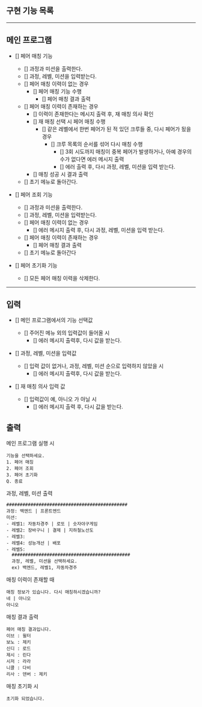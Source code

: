 ## 구현 기능 목록
---

## 메인 프로그램

- [] 페어 매칭 기능
    - [] 과정과 미션을 출력한다.
    - [] 과정, 레벨, 미션을 입력받는다.
    - [] 페어 매칭 이력이 없는 경우
        - [] 페어 매칭 기능 수행
            - [] 페어 매칭 결과 출력
    - [] 페어 매칭 이력이 존재하는 경우
        - [] 이력이 존재한다는 메시지 출력 후, 재 매칭 의사 확인
        - [] 재 매칭 선택 시 페어 매칭 수행
            - [] 같은 레벨에서 한번 페어가 된 적 있던 크루들 중, 다시 페어가 됬을 경우
                - [] 크루 목록의 순서를 섞어 다시 매칭 수행
                    - [] 3회 시도까지 매칭이 중복 페어가 발생하거나, 아예 경우의 수가 없다면 에러 메시지 출력
                    - [] 에러 출력 후, 다시 과정, 레벨, 미션을 입력 받는다.
        - [] 매칭 성공 시 결과 출력
    - [] 초기 메뉴로 돌아간다.

- [] 페어 조회 기능
    - [] 과정과 미션을 출력한다.
    - [] 과정, 레벨, 미션을 입력받는다.
    - [] 페어 매칭 이력이 없는 경우
        - [] 에러 메시지 출력 후, 다시 과정, 레벨, 미션을 입력 받는다.
    - [] 페어 매칭 이력이 존재하는 경우
        - [] 페어 매칭 결과 출력
    - [] 초기 메뉴로 돌아간다

- [] 페어 초기화 기능
    - [] 모든 페어 매칭 이력을 삭제한다.

--- 

## 입력

- [] 메인 프로그램에서의 기능 선택값
    - [] 주어진 메뉴 외의 입력값이 들어올 시
        - [] 에러 메시지 출력후, 다시 값을 받는다.

- [] 과정, 레벨, 미션을 입력값
    - [] 입력 값이 없거나, 과정, 레벨, 미션 순으로 입력하지 않았을 시
        - [] 에러 메시지 출력후, 다시 값을 받는다.

- [] 재 매칭 의사 입력 값
    - [] 입력값이 예, 아니오 가 아닐 시
        - [] 에러 메시지 출력 후, 다시 값을 받는다.

## 출력

메인 프로그램 실행 시

```
기능을 선택하세요.
1. 페어 매칭
2. 페어 조회
3. 페어 초기화
Q. 종료
```

과정, 레벨, 미션 출력

```
#############################################
과정: 백엔드 | 프론트엔드
미션:
- 레벨1: 자동차경주 | 로또 | 숫자야구게임
- 레벨2: 장바구니 | 결제 | 지하철노선도
- 레벨3:
- 레벨4: 성능개선 | 배포
- 레벨5:
  ############################################
  과정, 레벨, 미션을 선택하세요.
  ex) 백엔드, 레벨1, 자동차경주
```

매칭 이력이 존재할 때

```
매칭 정보가 있습니다. 다시 매칭하시겠습니까?
네 | 아니오
아니오
```

매칭 결과 출력

```
페어 매칭 결과입니다.
이브 : 윌터
보노 : 제키
신디 : 로드
제시 : 린다
시저 : 라라
니콜 : 다비
리사 : 덴버 : 제키
```

매칭 초기화 시

```
초기화 되었습니다.
```

